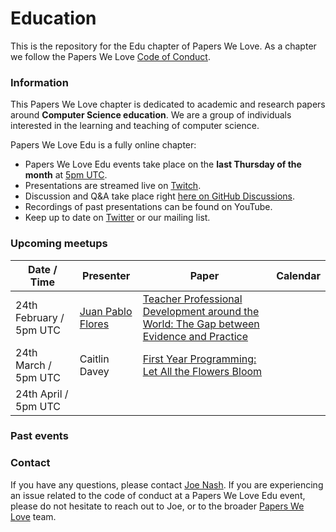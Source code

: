 # Education

This is the repository for the Edu chapter of Papers We Love. As a chapter we follow the Papers We Love [Code of Conduct](https://github.com/papers-we-love/edu/blob/main/code-of-conduct.md).

### Information

This Papers We Love chapter is dedicated to academic and research papers around **Computer Science education**. We are a group of individuals interested in the learning and teaching of computer science. 

Papers We Love Edu is a fully online chapter:
- Papers We Love Edu events take place on the **last Thursday of the month** at [5pm UTC](https://everytimezone.com/convert/gmt/5pm).
- Presentations are streamed live on [Twitch](https://twitch.tv/twilioquest).
- Discussion and Q&A take place right [here on GitHub Discussions](https://github.com/papers-we-love/edu/discussions). 
- Recordings of past presentations can be found on YouTube.
- Keep up to date on [Twitter](https://twitter.com/PapersWeLoveEdu) or our mailing list.

### Upcoming meetups

| Date / Time         | Presenter | Paper | Calendar |
|---------------|-----------|-------|----|
| 24th February / 5pm UTC |    [Juan Pablo Flores](https://github.com/juanpflores)   |   [Teacher Professional Development around the World: The Gap between Evidence and Practice](https://github.com/papers-we-love/edu/discussions/2)    | |
| 24th March / 5pm UTC    |     Caitlin Davey      |  [First Year Programming: Let All the Flowers Bloom](https://www.researchgate.net/publication/220832247_First_Year_Programming_Let_All_the_Flowers_Bloom)     | |
| 24th April / 5pm UTC   |           |       | |


### Past events

### Contact

If you have any questions, please contact [Joe Nash](mailto:joe@interhacktive.co). If you are experiencing an issue related to the code of conduct at a Papers We Love Edu event, please do not hesitate to reach out to Joe, or to the broader [Papers We Love](contact@paperswelove.org) team.
